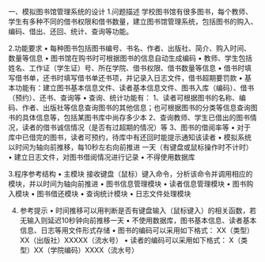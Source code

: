 一、模拟图书馆管理系统的设计
1.问题描述
    学校图书馆有很多图书，每个教师、学生有多种不同的借书权限和借书数量，建立图书馆管理系统，包括图书的购入、编码、借出、还回、统计、查询等功能。

2.功能要求
•	每种图书包括图书编号、书名、作者、出版社、简介、购入时间、数量等信息
•	图书馆在购书时可根据图书的信息自动生成编码
•	教师、学生包括姓名、工作证（学生证）号、所在学院、借书权限、借书数量等信息
•	借书时填写借书单，还书时填写借书单还书项，并记录入日志文件，借书超期要罚款
•	基本功能有：建立图书基本信息文件、读者基本信息文件、图书入库（编码）、借书（预约）、还书、查询等
•	查询、统计功能有：
    1、读者可根据图书的名称、编码、作者、出版社等信息查询图书的其他信息；也可根据图书的分类等信息查询图书的具体信息等，包括某图书库中尚存多少本
     2、查询教师、学生已借出的图书情况，读者的借书诚信情况（是否有过超期的情况）等
     3、图书的借阅率等
•	对于库中已借完的图书，读者可预约，待库中有还回时能提示通知该读者
•	模拟系统以时间为轴向前推移，每10秒左右向前推进 一天（有键盘或鼠标操作时不计时）
•	建立日志文件，对图书借阅情况进行记录
•	不得使用数据库

3.程序参考结构
•	主模块
    接收键盘（鼠标）键入命令，分析该命令并调用相应的模块，并以时间为轴向前推进
•	图书信息管理模块
•	读者信息管理模块
•	图书购入模块
•	图书借还模块
•	查询统计模块
•	日志文件处理模块   

4. 参考提示
•	时间推移可以用判断是否有键盘输入（鼠标键入）的相关函数，若无输入则延迟10秒钟向前推移一天
•	不使用数据库，图书基本信息、读者基本信息、日志等用文件形式存储
•	图书的编码可以采用如下格式：
 XX（类型）XX（出版社）XXXXX（流水号）
•	读者的编码可以采用如下格式：
X（类型）XX（学院编码）XXXX（流水号）



